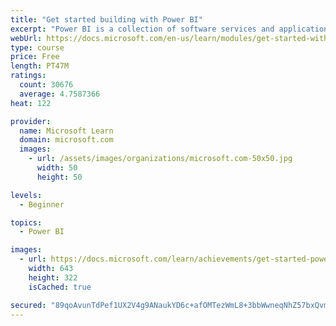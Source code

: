 ```yaml
---
title: "Get started building with Power BI"
excerpt: "Power BI is a collection of software services and applications that let you connect to all sorts of data sources and create compelling visuals and reports. You can benefit from receiving those reports, or you can share them with others inside or outside your organization. Learn the basics of Power BI, how its services and applications work together, and how they can be used to create or experience compelling visuals and analytics based on your data."
webUrl: https://docs.microsoft.com/en-us/learn/modules/get-started-with-power-bi/
type: course
price: Free
length: PT47M
ratings:
  count: 30676
  average: 4.7587366
heat: 122

provider:
  name: Microsoft Learn
  domain: microsoft.com
  images:
    - url: /assets/images/organizations/microsoft.com-50x50.jpg
      width: 50
      height: 50

levels:
  - Beginner

topics:
  - Power BI

images:
  - url: https://docs.microsoft.com/learn/achievements/get-started-power-bi-social.png
    width: 643
    height: 322
    isCached: true

secured: "89qoAvunTdPef1UX2V4g9ANaukYD6c+afOMTezWmL8+3bbWwneqNhZ57bxQvmBiWHgxWcCZjuuk1MdRNvPALIoAgSsBZRfTg/+YVYZ1IyjmVijlgqT7OzNloCF4QeXjTDh7+5Oopz3Odc9/atnY8uY3/suJ9DOjF5OEbtsIGprapNalazEfMwht8Z4sfJoghko1f6riUg3Ti5yZLa9edZrtj8xDiC5c3q92hcm6+ZBjIM6BgUznQi1VI/PrxvNnTPWN1CmBD4BqSwdzgN1MO0uIMT1I+b7kEbpeDnFdZwCh4pLLNvj56L1ZZWiWdxp13LDF3HbBHJ7LP00pfwI92m8ZorZLxYgWe90SVR7RWS/R17nbKVO5S+DZ2jkdPtc8qp15bkrGDWrGQaqCRyeuM0QaUWo6vV83qJWthu0K1+pVBL6JrJEA4J/AM1m93cKMZ;oyw18KNhIQr5JQxujmdqfw=="
---
```


